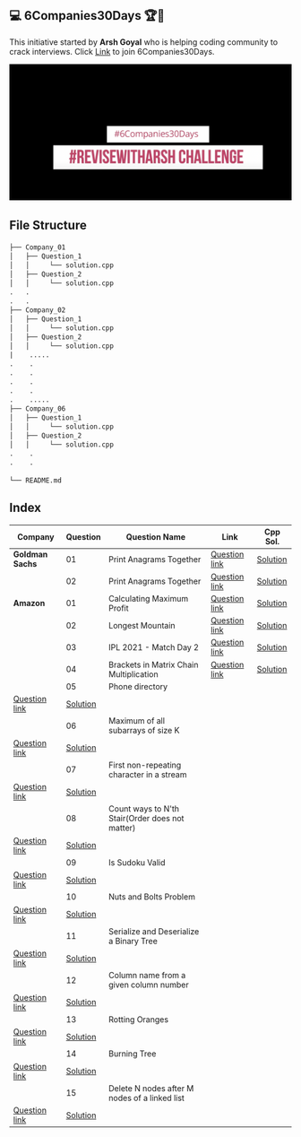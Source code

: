 ## 💻 6Companies30Days 🏆🏅

This initiative started by <b>Arsh Goyal</b> who is helping coding community to crack interviews.
Click [Link](https://www.linkedin.com/posts/arshgoyal_revisewitharsh-6companies30days-internship-ugcPost-6883099400747397120-rDHu) to join 6Companies30Days.

<img src="https://github.com/devraj2018/6Companies30Days/blob/main/Screenshot%202021-12-31%20at%2011.39.47%20AM.png">

## File Structure

```
├── Company_01
│   ├── Question_1
│   │     └── solution.cpp
│   ├── Question_2
│   │     └── solution.cpp
.   .
.   .
├── Company_02
│   ├── Question_1
│   │     └── solution.cpp
│   ├── Question_2
│   │     └── solution.cpp
|    .....
.    .
.    .
.    .
.    .
.    .....
├── Company_06
│   ├── Question_1
│   │     └── solution.cpp
│   ├── Question_2
│   │     └── solution.cpp
.    .
.    .

└── README.md
```

## Index

| Company                                                                                                          | Question          | Question Name                                   | Link                                                                                                        | Cpp Sol.                                                                                                                               |
| ---------------------------------------------------------------------------------------------------------------- | ----------------- | ----------------------------------------------- | ----------------------------------------------------------------------------------------------------------- | -------------------------------------------------------------------------------------------------------------------------------------- |
| <b>Goldman Sachs<b>                                                                                              | 01                | Print Anagrams Together                         | [Question link](https://practice.geeksforgeeks.org/problems/print-anagrams-together/1/#)                    | [Solution ](<https://github.com/devraj2018/6Companies30Days/blob/main/Company_1(Goldman_Sachs)/Group_of_Strings_that_are_Anagram.cpp>) |
|                                                                                                                  | 02                | Print Anagrams Together                         | [Question link](https://leetcode.com/problems/ugly-number-ii/)                                              | [Solution ](<https://github.com/devraj2018/6Companies30Days/blob/main/Company_1(Goldman_Sachs)/Group_of_Strings_that_are_Anagram.cpp>) |
| <b>Amazon<b>                                                                                                     | 01                | Calculating Maximum Profit                      | [Question link](https://practice.geeksforgeeks.org/problems/maximum-profit4657/1)                           | [Solution ](https://practice.geeksforgeeks.org/problems/maximum-profit4657/1)                                                          |
|                                                                                                                  | 02                | Longest Mountain                                | [Question link](https://leetcode.com/problems/longest-mountain-in-array/)                                   | [Solution ](----)                                                                                                                      |
|                                                                                                                  | 03                | IPL 2021 - Match Day 2                          | [Question link](https://practice.geeksforgeeks.org/problems/deee0e8cf9910e7219f663c18d6d640ea0b87f87/1/)    | [Solution ](----)                                                                                                                      |
|                                                                                                                  | 04                | Brackets in Matrix Chain Multiplication         | [Question link](https://practice.geeksforgeeks.org/problems/brackets-in-matrix-chain-multiplication1024/1/) | [Solution ](----)                                                                                                                      |
|                                                                                                                  | 05                | Phone directory                                 |
| [Question link](https://practice.geeksforgeeks.org/problems/phone-directory4628/1/)                              | [Solution ](----) |
|                                                                                                                  | 06                | Maximum of all subarrays of size K              |
| [Question link](https://practice.geeksforgeeks.org/problems/maximum-of-all-subarrays-of-size-k3101/1)            | [Solution ](----) |
|                                                                                                                  | 07                | First non-repeating character in a stream       |
| [Question link](https://practice.geeksforgeeks.org/problems/first-non-repeating-character-in-a-stream1216/1)     | [Solution ](----) |
|                                                                                                                  | 08                | Count ways to N'th Stair(Order does not matter) |
| [Question link](https://practice.geeksforgeeks.org/problems/count-ways-to-nth-stairorder-does-not-matter1322/1/) | [Solution ](----) |
|                                                                                                                  | 09                | Is Sudoku Valid                                 |
| [Question link](https://practice.geeksforgeeks.org/problems/is-sudoku-valid4820/1/)                              | [Solution ](----) |
|                                                                                                                  | 10                | Nuts and Bolts Problem                          |
| [Question link](https://practice.geeksforgeeks.org/problems/nuts-and-bolts-problem0431/1)                        | [Solution ](----) |
|                                                                                                                  | 11                | Serialize and Deserialize a Binary Tree         |
| [Question link](https://practice.geeksforgeeks.org/problems/serialize-and-deserialize-a-binary-tree/1)           | [Solution ](----) |
|                                                                                                                  | 12                | Column name from a given column number          |
| [Question link](https://practice.geeksforgeeks.org/problems/column-name-from-a-given-column-number4244/1/)       | [Solution ](----) |
|                                                                                                                  | 13                | Rotting Oranges                                 |
| [Question link](https://leetcode.com/problems/rotting-oranges/)                                                  | [Solution ](----) |
|                                                                                                                  | 14                | Burning Tree                                    |
| [Question link](https://practice.geeksforgeeks.org/problems/burning-tree/1/)                                     | [Solution ](----) |
|                                                                                                                  | 15                | Delete N nodes after M nodes of a linked list   |
| [Question link](https://practice.geeksforgeeks.org/problems/delete-n-nodes-after-m-nodes-of-a-linked-list/1/)    | [Solution ](----) |
